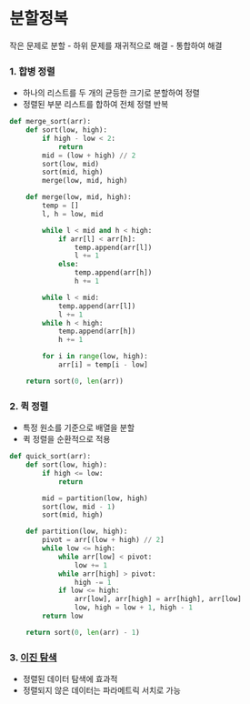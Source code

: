 # 분할정복
작은 문제로 분할 - 하위 문제를 재귀적으로 해결 - 통합하여 해결

### 1. 합병 정렬
- 하나의 리스트를 두 개의 균등한 크기로 분할하여 정렬
- 정렬된 부분 리스트를 합하여 전체 정렬 반복
```python
def merge_sort(arr):
    def sort(low, high):
        if high - low < 2:
            return
        mid = (low + high) // 2
        sort(low, mid)
        sort(mid, high)
        merge(low, mid, high)

    def merge(low, mid, high):
        temp = []
        l, h = low, mid

        while l < mid and h < high:
            if arr[l] < arr[h]:
                temp.append(arr[l])
                l += 1
            else:
                temp.append(arr[h])
                h += 1

        while l < mid:
            temp.append(arr[l])
            l += 1
        while h < high:
            temp.append(arr[h])
            h += 1

        for i in range(low, high):
            arr[i] = temp[i - low]

    return sort(0, len(arr))
```

### 2. 퀵 정렬
- 특정 원소를 기준으로 배열을 분할
- 퀵 정렬을 순환적으로 적용
```python
def quick_sort(arr):
    def sort(low, high):
        if high <= low:
            return

        mid = partition(low, high)
        sort(low, mid - 1)
        sort(mid, high)

    def partition(low, high):
        pivot = arr[(low + high) // 2]
        while low <= high:
            while arr[low] < pivot:
                low += 1
            while arr[high] > pivot:
                high -= 1
            if low <= high:
                arr[low], arr[high] = arr[high], arr[low]
                low, high = low + 1, high - 1
        return low

    return sort(0, len(arr) - 1)
```

### 3. [이진 탐색](https://github.com/hongju904/Algorithm/tree/main/Binary%20Search)
- 정렬된 데이터 탐색에 효과적
- 정렬되지 않은 데이터는 파라메트릭 서치로 가능